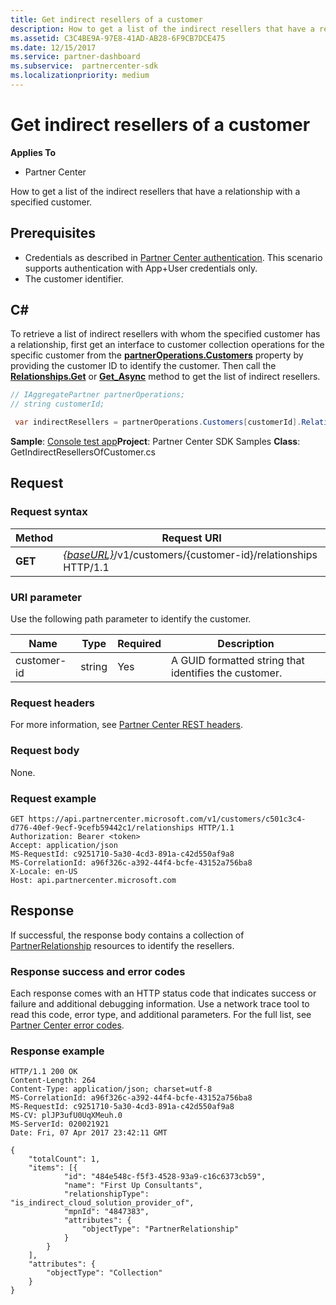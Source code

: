 ```yaml
---
title: Get indirect resellers of a customer
description: How to get a list of the indirect resellers that have a relationship with a specified customer.
ms.assetid: C3C4BE9A-97E8-41AD-AB28-6F9CB7DCE475
ms.date: 12/15/2017
ms.service: partner-dashboard
ms.subservice:  partnercenter-sdk
ms.localizationpriority: medium
---
```


# Get indirect resellers of a customer

**Applies To**

- Partner Center

How to get a list of the indirect resellers that have a relationship with a specified customer.

## Prerequisites

- Credentials as described in [Partner Center authentication](partner-center-authentication.md). This scenario supports authentication with App+User credentials only.
- The customer identifier.

## C#

To retrieve a list of indirect resellers with whom the specified customer has a relationship, first get an interface to customer collection operations for the specific customer from the [**partnerOperations.Customers**](https://docs.microsoft.com/dotnet/api/microsoft.store.partnercenter.ipartner.relationships) property by providing the customer ID to identify the customer. Then call the [**Relationships.Get**](https://docs.microsoft.com/dotnet/api/microsoft.store.partnercenter.relationships.icustomerrelationshipcollection.get) or [**Get\_Async**](https://docs.microsoft.com/dotnet/api/microsoft.store.partnercenter.relationships.icustomerrelationshipcollection.getasync) method to get the list of indirect resellers.

``` csharp
// IAggregatePartner partnerOperations;
// string customerId;

 var indirectResellers = partnerOperations.Customers[customerId].Relationships.Get();
```

**Sample**: [Console test app](console-test-app.md)**Project**: Partner Center SDK Samples **Class**: GetIndirectResellersOfCustomer.cs

## Request

### Request syntax

| Method  | Request URI                                                                                   |
|---------|-----------------------------------------------------------------------------------------------|
| **GET** | [*{baseURL}*](partner-center-rest-urls.md)/v1/customers/{customer-id}/relationships HTTP/1.1 |

### URI parameter

Use the following path parameter to identify the customer.

| Name        | Type   | Required | Description                                           |
|-------------|--------|----------|-------------------------------------------------------|
| customer-id | string | Yes      | A GUID formatted string that identifies the customer. |

### Request headers

For more information, see [Partner Center REST headers](headers.md).

### Request body

None.

### Request example

```http
GET https://api.partnercenter.microsoft.com/v1/customers/c501c3c4-d776-40ef-9ecf-9cefb59442c1/relationships HTTP/1.1
Authorization: Bearer <token>
Accept: application/json
MS-RequestId: c9251710-5a30-4cd3-891a-c42d550af9a8
MS-CorrelationId: a96f326c-a392-44f4-bcfe-43152a756ba8
X-Locale: en-US
Host: api.partnercenter.microsoft.com
```

## Response

If successful, the response body contains a collection of [PartnerRelationship](relationships-resources.md) resources to identify the resellers.

### Response success and error codes

Each response comes with an HTTP status code that indicates success or failure and additional debugging information. Use a network trace tool to read this code, error type, and additional parameters. For the full list, see [Partner Center error codes](error-codes.md).

### Response example

```http
HTTP/1.1 200 OK
Content-Length: 264
Content-Type: application/json; charset=utf-8
MS-CorrelationId: a96f326c-a392-44f4-bcfe-43152a756ba8
MS-RequestId: c9251710-5a30-4cd3-891a-c42d550af9a8
MS-CV: plJP3ufU0UqXMeuh.0
MS-ServerId: 020021921
Date: Fri, 07 Apr 2017 23:42:11 GMT

{
    "totalCount": 1,
    "items": [{
            "id": "484e548c-f5f3-4528-93a9-c16c6373cb59",
            "name": "First Up Consultants",
            "relationshipType": "is_indirect_cloud_solution_provider_of",
            "mpnId": "4847383",
            "attributes": {
                "objectType": "PartnerRelationship"
            }
        }
    ],
    "attributes": {
        "objectType": "Collection"
    }
}
```